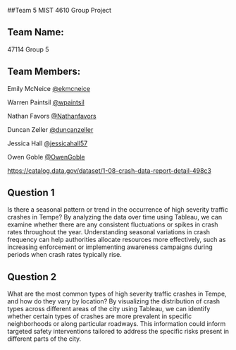 ##Team 5 MIST 4610 Group Project 
## Team Name:
47114 Group 5

## Team Members:

Emily McNeice    [@ekmcneice](https://github.com/ekmcneice/MIST4610-Group-5)

Warren Paintsil  [@wpaintsil](https://github.com/wpaintsil/MIST4610-Group-5)

Nathan Favors [@Nathanfavors](https://github.com/ekmcneice/MIST4610-Group-5)

Duncan Zeller   [@duncanzeller](https://github.com/duncanzeller/MIST4610-Group-5)

Jessica Hall [@jessicahall57](https://github.com/jessicahall57/MIST4610-Group-5)

Owen Goble [@OwenGoble](https://github.com/OwenGoble/MIST4610-Group-5.git)


https://catalog.data.gov/dataset/1-08-crash-data-report-detail-498c3



## Question 1

Is there a seasonal pattern or trend in the occurrence of high severity traffic crashes in Tempe? By analyzing the data over time using Tableau, we can examine whether there are any consistent fluctuations or spikes in crash rates throughout the year. Understanding seasonal variations in crash frequency can help authorities allocate resources more effectively, such as increasing enforcement or implementing awareness campaigns during periods when crash rates typically rise.


## Question 2
 What are the most common types of high severity traffic crashes in Tempe, and how do they vary by location? By visualizing the distribution of crash types across different areas of the city using Tableau, we can identify whether certain types of crashes are more prevalent in specific neighborhoods or along particular roadways. This information could inform targeted safety interventions tailored to address the specific risks present in different parts of the city.


